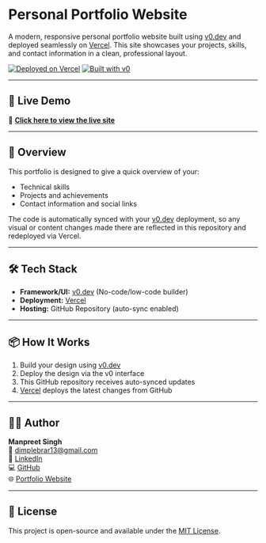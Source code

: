 # Personal Portfolio Website

A modern, responsive personal portfolio website built using [v0.dev](https://v0.dev) and deployed seamlessly on [Vercel](https://vercel.com). This site showcases your projects, skills, and contact information in a clean, professional layout.

[![Deployed on Vercel](https://img.shields.io/badge/Deployed%20on-Vercel-black?style=for-the-badge&logo=vercel)](https://vercel.com/dimplebrar133-gmailcoms-projects/v0-personal-portfolio-website)
[![Built with v0](https://img.shields.io/badge/Built%20with-v0.dev-black?style=for-the-badge)](https://v0.dev/chat/projects/eapndc2Xhrd)

---

## 🚀 Live Demo

🔗 **[Click here to view the live site](https://vercel.com/dimplebrar133-gmailcoms-projects/v0-personal-portfolio-website)**

---

## 🧠 Overview

This portfolio is designed to give a quick overview of your:
- Technical skills
- Projects and achievements
- Contact information and social links

The code is automatically synced with your [v0.dev](https://v0.dev) deployment, so any visual or content changes made there are reflected in this repository and redeployed via Vercel.

---

## 🛠️ Tech Stack

- **Framework/UI:** [v0.dev](https://v0.dev) (No-code/low-code builder)
- **Deployment:** [Vercel](https://vercel.com)
- **Hosting:** GitHub Repository (auto-sync enabled)

---

## 📦 How It Works

1. Build your design using [v0.dev](https://v0.dev/chat/projects/eapndc2Xhrd)
2. Deploy the design via the v0 interface
3. This GitHub repository receives auto-synced updates
4. [Vercel](https://vercel.com) deploys the latest changes from GitHub

---

## 🧑‍💻 Author

**Manpreet Singh**  
📧 [dimplebrar13@gmail.com](mailto:dimplebrar13@gmail.com)  
🔗 [LinkedIn](https://linkedin.com/in/manpreet-singh-0148ab179)  
💻 [GitHub](https://github.com/manpreet1singh2)  
🌐 [Portfolio Website](https://manpreet1singh2.github.io/portfolio1/)

---

## 📄 License

This project is open-source and available under the [MIT License](LICENSE).

